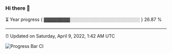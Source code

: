 ### Hi there 👋

⏳ Year progress { ▓▓▓▓▓▓▓▓░░░░░░░░░░░░░░░░░░░░░░ } 26.87 %

---

⏰ Updated on Saturday, April 9, 2022, 1:42 AM UTC

![Progress Bar CI](https://github.com/arthurbuhl/arthurbuhl/workflows/Progress%20Bar%20CI/badge.svg)
